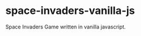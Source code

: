 space-invaders-vanilla-js
=========================

Space Invaders Game written in vanilla javascript.
